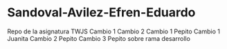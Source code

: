 # Sandoval-Avilez-Efren-Eduardo
Repo de la asignatura TWJS
Cambio 1
Cambio 2
Cambio 1 Pepito
Cambio 1 Juanita
Cambio 2 Pepito
Cambio 3 Pepito sobre rama desarrollo